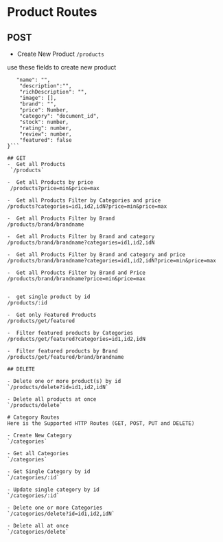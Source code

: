 <!-- get routes  -->
# Product Routes 

## POST 
- Create New Product
```/products```

use these fields to create new product


```{
   "name": "",
    "description":"",
    "richDescription": "",
    "image": [],
    "brand": "",
    "price": Number,
    "category": "document_id",
    "stock": number,
    "rating": number,
    "review": number,
    "featured": false
}```

## GET
-  Get all Products
 `/products`

-  Get all Products by price 
 /products?price=min&price=max

-  Get all Products Filter by Categories and price
/products?categories=id1,id2,idN?price=min&price=max

-  Get all Products Filter by Brand 
/products/brand/brandname

-  Get all Products Filter by Brand and category
/products/brand/brandname?categories=id1,id2,idN

-  Get all Products Filter by Brand and category and price
/products/brand/brandname?categories=id1,id2,idN?price=min&price=max

-  Get all Products Filter by Brand and Price 
/products/brand/brandname?price=min&price=max


-  get single product by id
/products/:id

-  Get only Featured Products
/products/get/featured

-  Filter featured products by Categories
/products/get/featured?categories=id1,id2,idN

-  Filter featured products by Brand
/products/get/featured/brand/brandname

## DELETE

- Delete one or more product(s) by id
`/products/delete?id=id1,id2,idN`

- Delete all products at once
`/products/delete`

# Category Routes
Here is the Supported HTTP Routes (GET, POST, PUT and DELETE)

- Create New Category
`/categories`

- Get all Categories
`/categories`

- Get Single Category by id
`/categories/:id`

- Update single category by id 
`/categories/:id`

- Delete one or more Categories  
`/categories/delete?id=id1,id2,idN`

- Delete all at once
`/categories/delete`

